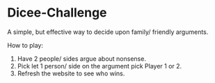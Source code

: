 # Dicee-Challenge
A simple, but effective way to decide upon family/ friendly arguments.

How to play:
1. Have 2 people/ sides argue about nonsense.
2. Pick let 1 person/ side on the argument pick Player 1 or 2.
3. Refresh the website to see who wins.
